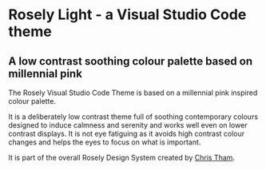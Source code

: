 # Rosely Light - a Visual Studio Code theme
## A low contrast soothing colour palette based on millennial pink

The Rosely Visual Studio Code Theme is based on a millennial pink inspired
colour palette.

It is a deliberately low contrast theme full of soothing
contemporary colours designed to induce calmness and serenity and works well
even on lower contrast displays. It is not eye fatiguing as it avoids high
contrast colour changes and helps the eyes to focus on what is important.

It is part of the overall Rosely Design System created by
[Chris Tham](chris.tham@hellotham.com).